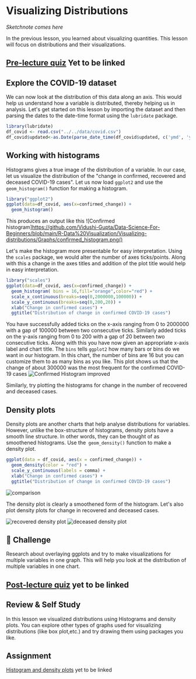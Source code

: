 # Visualizing Distributions

<em> Sketchnote comes here </em>

In the previous lesson, you learned about visualizing quantities. This lesson will focus on distributions and their visualizations.

## [Pre-lecture quiz]() Yet to be linked

## Explore the COVID-19 dataset

We can now look at the distribution of this data along an axis. This would help us understand how a variable is distributed, thereby helping us in analysis.
Let's get started on this lesson by importing the dataset and then parsing the dates to the date-time format using the ```lubridate``` package.

```r
library(lubridate)
df_covid <- read.csv("../../data/covid.csv")
df_covid$updated<-as.Date(parse_date_time(df_covid$updated, c('ymd', 'ymd')))
```
## Working with histograms

Histograms gives a true image of the distribution of a variable. In our case, let us visualize the distribution of the "change in confirmed, recovered and deceased COVID-19 cases". Let us now load `ggplot2` and use the `geom_histogram()` function for making a histogram. 

```r
library("ggplot2")
ggplot(data=df_covid, aes(x=confirmed_change)) + 
  geom_histogram()
```
This produces an output like this
![Confirmed histogram]https://github.com/Vidushi-Gupta/Data-Science-For-Beginners/blob/main/R-Data%20Visualization/Visualizing-distributions/Graphs/confirmed_histogram.png()

Let's make the histogram more presentable for easy interpretation. Using the `scales` package, we would alter the number of axes ticks/points. Along with this a change in the axes titles and addition of the plot title would help in easy interpretation.

```r
library("scales")
ggplot(data=df_covid, aes(x=confirmed_change)) + 
  geom_histogram( bins = 16,fill="orange",color="red") +
  scale_x_continuous(breaks=seq(0,2000000,100000)) +
  scale_y_continuous(breaks=seq(0,200,20)) +
  xlab("Change in confirmed cases") +
  ggtitle("Distribution of change in confirmed COVID-19 cases")
```
You have successfully added ticks on the x-axis ranging from 0 to 2000000 with a gap of 100000 between two consecutive ticks. Similarly added ticks on the y-axis ranging from 0 to 200 with a gap of 20 between two consecutive ticks. Along with this you have now given an appropriate x-axis label and chart title. The `bins` tells `ggplot2` how many bars or bins do we want in our histogram. In this chart, the number of bins are 16 but you can customize them to as many bins as you like. This plot shows us that the change of about 300000 was the most frequent for the confirmed COVID-19 cases
![Confirmed Histogram improved](https://github.com/Vidushi-Gupta/Data-Science-For-Beginners/blob/main/R-Data%20Visualization/Visualizing-distributions/Graphs/confirmed_histogram1.png)

Similarly, try plotting the histograms for change in the number of recovered and deceased cases. 

## Density plots

Density plots are another charts that help analyse distributions for variables. However, unlike the box-structure of histograms, density plots have a smooth line structure. In other words, they can be thought of as smoothened histograms. Use the` geom_density()` function to make a density plot. 

```r
ggplot(data = df_covid, aes(x = confirmed_change)) + 
  geom_density(color = "red") +
  scale_y_continuous(labels = comma) +
  xlab("Change in confirmed cases") +
  ggtitle("Distribution of change in confirmed COVID-19 cases")
```
![comparison](https://github.com/Vidushi-Gupta/Data-Science-For-Beginners/blob/main/R-Data%20Visualization/Visualizing-distributions/Graphs/comparison.png)

The density plot is clearly a smoothened form of the histogram. 
Let's also plot density plots for change in recovered and deceased cases. 

![recovered density plot](https://github.com/Vidushi-Gupta/Data-Science-For-Beginners/blob/main/R-Data%20Visualization/Visualizing-distributions/Graphs/recovered_density.png)
![deceased density plot](https://github.com/Vidushi-Gupta/Data-Science-For-Beginners/blob/main/R-Data%20Visualization/Visualizing-distributions/Graphs/deceased_density.png)

## 🚀 Challenge

Research about overlaying ggplots and try to make visualizations for multiple variables in one graph. This will help you look at the distribution of multiple variables in one chart.

## [Post-lecture quiz]() yet to be linked

## Review & Self Study
In this lesson we visualized distributions using Histograms and density plots. You can explore other types of graphs used for visualizing distributions (like box plot,etc.) and try drawing them using packages you like.

## Assignment

[Histogram and density plots]() yet to be linked

